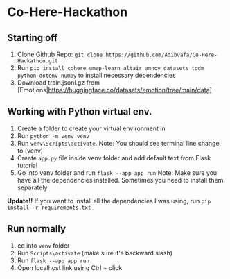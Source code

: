 # Co-Here-Hackathon

## Starting off
1. Clone Github Repo: `git clone https://github.com/Adibvafa/Co-Here-Hackathon.git`
2. Run `pip install cohere umap-learn altair annoy datasets tqdm python-dotenv numpy` to install necessary dependencies
3. Download train.jsonl.gz from [Emotions|https://huggingface.co/datasets/emotion/tree/main/data]

## Working with Python virtual env.
1. Create a folder to create your virtual environment in
2. Run `python -m venv venv`
3. Run `venv\Scripts\activate`. Note: You should see terminal line change to (venv)
4. Create `app.py` file inside venv folder and add default text from Flask tutorial
5. Go into venv folder and run `flask --app app run`
Note: Make sure you have all the dependencies installed. Sometimes you need to install them separately

**Update!!** If you want to install all the dependencies I was using, run `pip install -r requirements.txt`

## Run normally
1. cd into `venv` folder
2. Run `Scripts\activate` (make sure it's backward slash)
3. Run `flask --app app run`
4. Open localhost link using Ctrl + click